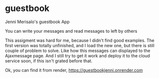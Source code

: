 # guestbook

Jenni Merisalo's guestbook App

You can write your messages and read messages to left by others 


This assigment was hard for me, because I didn't find good examples. The first version was totally unfinished, and I load the new one, but there is still couple of problem to solve. Like how this messages can displayed to the Ajaxmessage page.
And I still try to get it work and deploy it to the cloud service soon, if this isn't grated before that.

Ok, you can find it from render, https://guestbookjenni.onrender.com
